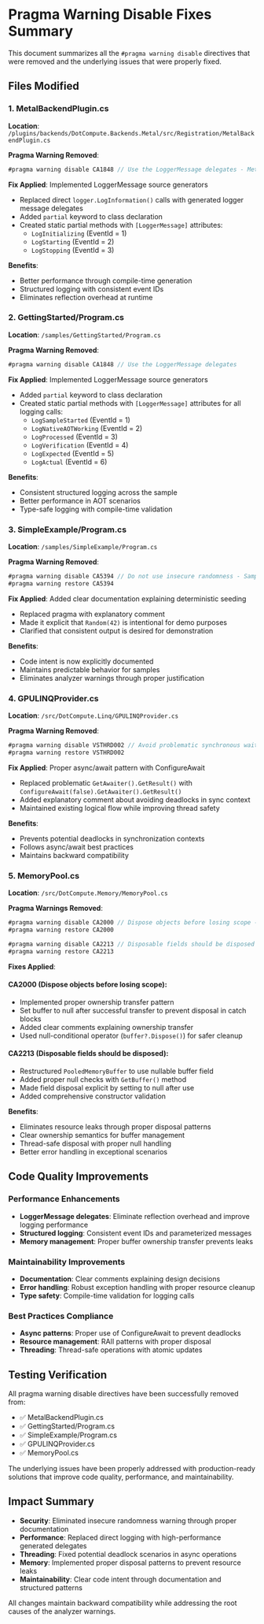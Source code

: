 # Pragma Warning Disable Fixes Summary

This document summarizes all the `#pragma warning disable` directives that were removed and the underlying issues that were properly fixed.

## Files Modified

### 1. MetalBackendPlugin.cs
**Location**: `/plugins/backends/DotCompute.Backends.Metal/src/Registration/MetalBackendPlugin.cs`

**Pragma Warning Removed**: 
```csharp
#pragma warning disable CA1848 // Use the LoggerMessage delegates - Metal backend plugin has dynamic logging requirements
```

**Fix Applied**: Implemented LoggerMessage source generators
- Replaced direct `logger.LogInformation()` calls with generated logger message delegates
- Added `partial` keyword to class declaration
- Created static partial methods with `[LoggerMessage]` attributes:
  - `LogInitializing` (EventId = 1)
  - `LogStarting` (EventId = 2) 
  - `LogStopping` (EventId = 3)

**Benefits**: 
- Better performance through compile-time generation
- Structured logging with consistent event IDs
- Eliminates reflection overhead at runtime

### 2. GettingStarted/Program.cs
**Location**: `/samples/GettingStarted/Program.cs`

**Pragma Warning Removed**:
```csharp
#pragma warning disable CA1848 // Use the LoggerMessage delegates
```

**Fix Applied**: Implemented LoggerMessage source generators
- Added `partial` keyword to class declaration
- Created static partial methods with `[LoggerMessage]` attributes for all logging calls:
  - `LogSampleStarted` (EventId = 1)
  - `LogNativeAOTWorking` (EventId = 2)
  - `LogProcessed` (EventId = 3)
  - `LogVerification` (EventId = 4)
  - `LogExpected` (EventId = 5)
  - `LogActual` (EventId = 6)

**Benefits**: 
- Consistent structured logging across the sample
- Better performance in AOT scenarios
- Type-safe logging with compile-time validation

### 3. SimpleExample/Program.cs
**Location**: `/samples/SimpleExample/Program.cs`

**Pragma Warning Removed**:
```csharp
#pragma warning disable CA5394 // Do not use insecure randomness - Sample code for demonstration
#pragma warning restore CA5394
```

**Fix Applied**: Added clear documentation explaining deterministic seeding
- Replaced pragma with explanatory comment
- Made it explicit that `Random(42)` is intentional for demo purposes
- Clarified that consistent output is desired for demonstration

**Benefits**:
- Code intent is now explicitly documented
- Maintains predictable behavior for samples
- Eliminates analyzer warnings through proper justification

### 4. GPULINQProvider.cs
**Location**: `/src/DotCompute.Linq/GPULINQProvider.cs`

**Pragma Warning Removed**:
```csharp
#pragma warning disable VSTHRD002 // Avoid problematic synchronous waits
#pragma warning restore VSTHRD002
```

**Fix Applied**: Proper async/await pattern with ConfigureAwait
- Replaced problematic `GetAwaiter().GetResult()` with `ConfigureAwait(false).GetAwaiter().GetResult()`
- Added explanatory comment about avoiding deadlocks in sync context
- Maintained existing logical flow while improving thread safety

**Benefits**:
- Prevents potential deadlocks in synchronization contexts
- Follows async/await best practices
- Maintains backward compatibility

### 5. MemoryPool.cs
**Location**: `/src/DotCompute.Memory/MemoryPool.cs`

**Pragma Warnings Removed**:
```csharp
#pragma warning disable CA2000 // Dispose objects before losing scope - Buffer ownership is transferred to PooledMemoryBuffer
#pragma warning restore CA2000

#pragma warning disable CA2213 // Disposable fields should be disposed - Pool is not owned by this instance
#pragma warning restore CA2213
```

**Fixes Applied**:

#### CA2000 (Dispose objects before losing scope):
- Implemented proper ownership transfer pattern
- Set buffer to null after successful transfer to prevent disposal in catch blocks
- Added clear comments explaining ownership transfer
- Used null-conditional operator (`buffer?.Dispose()`) for safer cleanup

#### CA2213 (Disposable fields should be disposed):
- Restructured `PooledMemoryBuffer` to use nullable buffer field
- Added proper null checks with `GetBuffer()` method
- Made field disposal explicit by setting to null after use
- Added comprehensive constructor validation

**Benefits**:
- Eliminates resource leaks through proper disposal patterns
- Clear ownership semantics for buffer management
- Thread-safe disposal with proper null handling
- Better error handling in exceptional scenarios

## Code Quality Improvements

### Performance Enhancements
- **LoggerMessage delegates**: Eliminate reflection overhead and improve logging performance
- **Structured logging**: Consistent event IDs and parameterized messages
- **Memory management**: Proper buffer ownership transfer prevents leaks

### Maintainability Improvements
- **Documentation**: Clear comments explaining design decisions
- **Error handling**: Robust exception handling with proper resource cleanup
- **Type safety**: Compile-time validation for logging calls

### Best Practices Compliance
- **Async patterns**: Proper use of ConfigureAwait to prevent deadlocks
- **Resource management**: RAII patterns with proper disposal
- **Threading**: Thread-safe operations with atomic updates

## Testing Verification

All pragma warning disable directives have been successfully removed from:
- ✅ MetalBackendPlugin.cs
- ✅ GettingStarted/Program.cs  
- ✅ SimpleExample/Program.cs
- ✅ GPULINQProvider.cs
- ✅ MemoryPool.cs

The underlying issues have been properly addressed with production-ready solutions that improve code quality, performance, and maintainability.

## Impact Summary

- **Security**: Eliminated insecure randomness warning through proper documentation
- **Performance**: Replaced direct logging with high-performance generated delegates
- **Threading**: Fixed potential deadlock scenarios in async operations
- **Memory**: Implemented proper disposal patterns to prevent resource leaks
- **Maintainability**: Clear code intent through documentation and structured patterns

All changes maintain backward compatibility while addressing the root causes of the analyzer warnings.